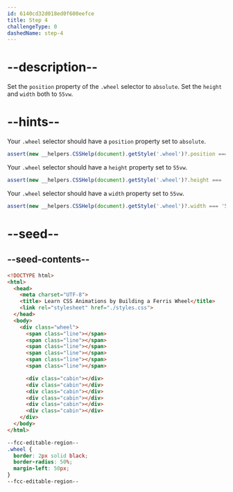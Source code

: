 ```yaml
---
id: 6140cd32d018ed0f600eefce
title: Step 4
challengeType: 0
dashedName: step-4
---
```


# --description--

Set the `position` property of the `.wheel` selector to `absolute`. Set the `height` and `width` both to `55vw`.

# --hints--

Your `.wheel` selector should have a `position` property set to `absolute`.

```js
assert(new __helpers.CSSHelp(document).getStyle('.wheel')?.position === 'absolute');
```

Your `.wheel` selector should have a `height` property set to `55vw`.

```js
assert(new __helpers.CSSHelp(document).getStyle('.wheel')?.height === '55vw');
```

Your `.wheel` selector should have a `width` property set to `55vw`.

```js
assert(new __helpers.CSSHelp(document).getStyle('.wheel')?.width === '55vw');
```

# --seed--

## --seed-contents--

```html
<!DOCTYPE html>
<html>
  <head>
    <meta charset="UTF-8">
    <title> Learn CSS Animations by Building a Ferris Wheel</title>
    <link rel="stylesheet" href="./styles.css">
  </head>
  <body>
    <div class="wheel">
      <span class="line"></span>
      <span class="line"></span>
      <span class="line"></span>
      <span class="line"></span>
      <span class="line"></span>
      <span class="line"></span>

      <div class="cabin"></div>
      <div class="cabin"></div>
      <div class="cabin"></div>
      <div class="cabin"></div>
      <div class="cabin"></div>
      <div class="cabin"></div>
    </div>
  </body>
</html>
```

```css
--fcc-editable-region--
.wheel {
  border: 2px solid black;
  border-radius: 50%;
  margin-left: 50px;
}
--fcc-editable-region--
```
